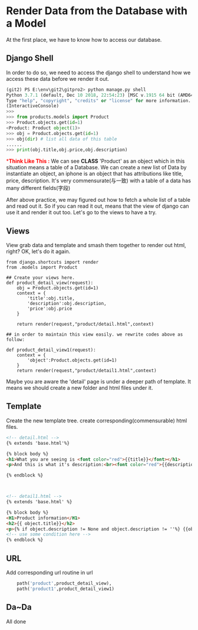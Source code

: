 # Render Data from the Database with a Model

At the first place, we have to know how to access our database.

## Django Shell

In order to do so, we need to access the django shell to understand how we access these data before we render it out.

``` python
(git2) PS E:\env\git2\gitpro2> python manage.py shell
Python 3.7.1 (default, Dec 10 2018, 22:54:23) [MSC v.1915 64 bit (AMD64)] on win32
Type "help", "copyright", "credits" or "license" for more information.
(InteractiveConsole)
>>>
>>> from products.models import Product
>>> Product.objects.get(id=1)
<Product: Product object(1)>
>>> obj = Product.objects.get(id=1)
>>> obj(dir) # list all data of this table
......
>>> print(obj.title,obj.price,obj.description)
```

<font color="red">\*__Think Like This :__</font>  We can see __CLASS__ 'Product' as an object which in this situation means a table of a Database. We can create a new list of Data by instantiate an object, an iphone is an object that has attributions like title, price, description. It's very commensurate(与一致) with a table of a data has many different fields(字段) 

After above practice, we may figured out how to fetch a whole list of a table and read out it. So if you can read it out, means that the view of django can use it and render it out too. Let's go to the views to have a try.

## Views 

View grab data and template and smash them together to render out html, right? OK, let's do it again.

``` pyton
from django.shortcuts import render
from .models import Product

## Create your views here.
def product_detail_view(request):
	obj = Product.objects.get(id=1)
	context = {
        'title':obj.title,
        'description':obj.description,
        'price':obj.price
	}
	
	return render(request,"product/detail.html",context)
	
## in order to maintain this view easily. we rewrite codes above as follow:

def product_detail_view1(request):
	context = {
        'object':Product.objects.get(id=1)
	}
	return render(request,"product/detail1.html",context)
```

Maybe you are aware the 'detail' page is under a deeper path of template. It means we should create a new folder and html files under it.

## Template

Create the new template tree. create corresponding(commensurable) html files.

``` html
<!-- detail.html -->
{% extends 'base.html'%}

{% block body %}
<h1>What you are seeing is <font color="red">{{title}}</font></h1>
<p>And this is what it's description:<br><font color="red">{{description}}</font></p>

{% endblock %}



<!-- detail1.html -->
{% extends 'base.html' %}

{% block body %}
<H1>Product information</H1>
<h2>{{ object.title}}</h2>
<p>{% if object.description != None and object.description != ''%} {{object.description}}{% else %}There is no description {% endif %}</p>
<!-- use some condition here -->
{% endblock %}
```



## URL

Add corresponding url routine in url

``` python
    path('product',product_detail_view),
    path('product1',product_detail_view1)
```



## Da~Da

All done


